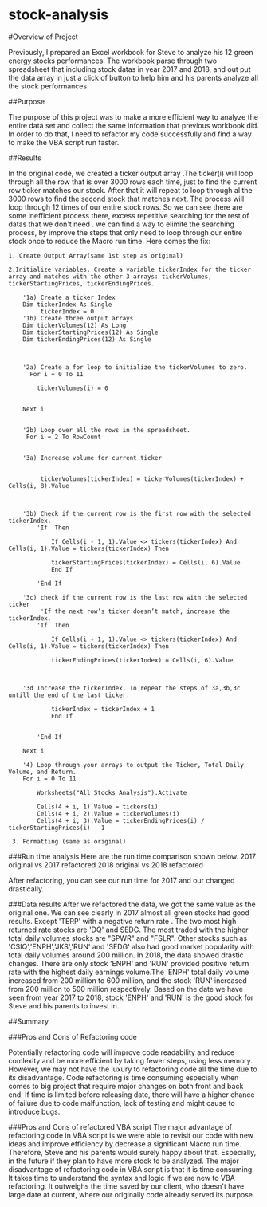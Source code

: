 # stock-analysis
#Overview of Project

Previously, I prepared an Excel workbook for Steve to analyze his 12 green energy stocks performances. The workbook parse through two spreadsheet that including stock datas in year 2017 and 2018, and out put the data array in just a click of button to help him and his parents analyze all the stock performances.

##Purpose

The purpose of this project was to make a more efficient way to analyze the entire data set and collect the same information that previous workbook did. In order to do that, I need to refactor my code successfully and find a way to make the VBA script run faster. 

##Results

In the original code, we created a ticker output array .The ticker(i) will loop through all the row that is over 3000 rows each time, just to find the current row ticker matches our stock.  After that it will repeat to loop through al the 3000 rows to find the second stock that matches next. The process will loop through 12 times of our entire stock rows. So we can see there are some inefficient process there, excess repetitive searching for the rest of datas that we don't need . we can find a way to elimite the searching process, by improve the steps that only need to loop through our entire stock once to reduce the Macro run time. 
Here comes the fix:
```
1. Create Output Array(same 1st step as original)

2.Initialize variables. Create a variable tickerIndex for the ticker array and matches with the other 3 arrays: tickerVolumes, tickerStartingPrices, tickerEndingPrices.

    '1a) Create a ticker Index
    Dim tickerIndex As Single
         tickerIndex = 0
    '1b) Create three output arrays
    Dim tickerVolumes(12) As Long
    Dim tickerStartingPrices(12) As Single
    Dim tickerEndingPrices(12) As Single
    
    
    
    '2a) Create a for loop to initialize the tickerVolumes to zero.
      For i = 0 To 11
      
        tickerVolumes(i) = 0
        
        
    Next i
        
 
    '2b) Loop over all the rows in the spreadsheet.
     For i = 2 To RowCount

     
    '3a) Increase volume for current ticker
         
         
         tickerVolumes(tickerIndex) = tickerVolumes(tickerIndex) + Cells(i, 8).Value
      
        
        
    '3b) Check if the current row is the first row with the selected tickerIndex.
        'If  Then
            
            If Cells(i - 1, 1).Value <> tickers(tickerIndex) And Cells(i, 1).Value = tickers(tickerIndex) Then
            
            tickerStartingPrices(tickerIndex) = Cells(i, 6).Value
            End If
            
        'End If
        
    '3c) check if the current row is the last row with the selected ticker
         'If the next row’s ticker doesn’t match, increase the tickerIndex.
        'If  Then
            
            If Cells(i + 1, 1).Value <> tickers(tickerIndex) And Cells(i, 1).Value = tickers(tickerIndex) Then
            
            tickerEndingPrices(tickerIndex) = Cells(i, 6).Value
            
            

    '3d Increase the tickerIndex. To repeat the steps of 3a,3b,3c untill the end of the last ticker.
           
            tickerIndex = tickerIndex + 1
            End If
            
            
        'End If
    
    Next i
    
    '4) Loop through your arrays to output the Ticker, Total Daily Volume, and Return.
    For i = 0 To 11
        
        Worksheets("All Stocks Analysis").Activate
        
        Cells(4 + i, 1).Value = tickers(i)
        Cells(4 + i, 2).Value = tickerVolumes(i)
        Cells(4 + i, 3).Value = tickerEndingPrices(i) / tickerStartingPrices(i) - 1

 3. Formatting (same as original)       
```



###Run time analysis
Here are the run time comparison shown below.
2017 original vs 2017 refactored
2018 original vs 2018 refactored

After refactoring, you can see our run time for 2017 and our changed drastically. 


###Data results 
After we refactored the data, we got the same value as the original one. We can see clearly in 2017 almost all green stocks had  good results. Except 'TERP' with a negative return rate . The two most high returned rate stocks are 'DQ' and SEDG. The most traded with the higher total daily volumes stocks are "SPWR" and "FSLR". Other stocks such as 'CSIQ','ENPH','JKS','RUN' and 'SEDG' also had good market popularity with total daily volumes around 200 million.
In 2018, the data showed drastic changes. There are only stock 'ENPH' and 'RUN' provided positive return rate with the highest daily earnings volume.The 'ENPH' total daily volume increased from 200 million to 600 million, and  the stock 'RUN' increased from 200 million to 500 million respectively.
Based on the date we have seen from year 2017 to 2018, stock 'ENPH' and 'RUN' is the good stock for Steve and his parents to invest in.





##Summary

###Pros and Cons of Refactoring code

Potentially refactoring code will improve code readability and reduce comlexity and be more efficient by taking fewer steps, using less memory. 
However, we may not have the luxury to refactoring code all the time due to its disadvantage. Code refactoring is time consuming especially when comes to big project that require major changes on both front and back end. If time is limited before releasing date, there will have a higher chance of failure due to code malfunction, lack of testing  and might cause to introduce bugs.


###Pros and Cons of refactored VBA script 
The major advantage of refactoring code in VBA script is we were able to revisit our code with new ideas and improve efficiency by decrease a significant Macro run time. Therefore, Steve and his parents would surely happy about that. Especially, in the future if they plan to have more stock to be analyzed.
The major disadvantage of refactoring code in VBA script is that it is time consuming. It takes time to understand the syntax and logic if we are new to VBA refactoring. It outweighs the time saved by our client, who doesn't have large date at current, where our originally code already served its purpose.
